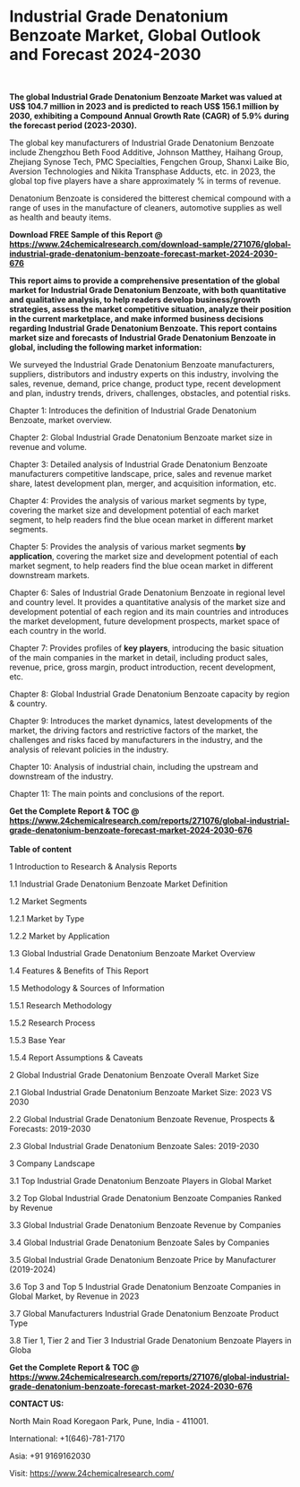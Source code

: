 <h1>Industrial Grade Denatonium Benzoate Market, Global Outlook and Forecast 2024-2030</h1><br/><p><strong>The global Industrial Grade Denatonium Benzoate Market was valued at US$ 104.7 million in 2023 and is predicted to reach US$ 156.1 million by 2030, exhibiting a Compound Annual Growth Rate (<strong>CAGR</strong>) of 5.9% during the forecast period (2023-2030).</strong></p><p>The global key manufacturers of Industrial Grade Denatonium Benzoate include Zhengzhou Beth Food Additive, Johnson Matthey, Haihang Group, Zhejiang Synose Tech, PMC Specialties, Fengchen Group, Shanxi Laike Bio, Aversion Technologies and Nikita Transphase Adducts, etc. in 2023, the global top five players have a share approximately % in terms of revenue.</p><p>Denatonium Benzoate is considered the bitterest chemical compound with a range of uses in the manufacture of cleaners, automotive supplies as well as health and beauty items.</p><div><b>Download FREE Sample of this Report @ <a href="https://www.24chemicalresearch.com/download-sample/271076/global-industrial-grade-denatonium-benzoate-forecast-market-2024-2030-676">https://www.24chemicalresearch.com/download-sample/271076/global-industrial-grade-denatonium-benzoate-forecast-market-2024-2030-676</a></b></div><p><strong>This report aims to provide a comprehensive presentation of the global market for Industrial Grade Denatonium Benzoate, with both quantitative and qualitative analysis, to help readers develop business/growth strategies, assess the market competitive situation, analyze their position in the current marketplace, and make informed business decisions regarding Industrial Grade Denatonium Benzoate. This report contains market size and forecasts of Industrial Grade Denatonium Benzoate in global, including the following market information:</strong></p><p>We surveyed the Industrial Grade Denatonium Benzoate manufacturers, suppliers, distributors and industry experts on this industry, involving the sales, revenue, demand, price change, product type, recent development and plan, industry trends, drivers, challenges, obstacles, and potential risks.</p><p>Chapter 1: Introduces the definition of Industrial Grade Denatonium Benzoate, market overview.</p><p>Chapter 2: Global Industrial Grade Denatonium Benzoate market size in revenue and volume.</p><p>Chapter 3: Detailed analysis of Industrial Grade Denatonium Benzoate manufacturers competitive landscape, price, sales and revenue market share, latest development plan, merger, and acquisition information, etc.</p><p>Chapter 4: Provides the analysis of various market segments by type, covering the market size and development potential of each market segment, to help readers find the blue ocean market in different market segments.</p><p>Chapter 5: Provides the analysis of various market segments <strong>by application</strong>, covering the market size and development potential of each market segment, to help readers find the blue ocean market in different downstream markets.</p><p>Chapter 6: Sales of Industrial Grade Denatonium Benzoate in regional level and country level. It provides a quantitative analysis of the market size and development potential of each region and its main countries and introduces the market development, future development prospects, market space of each country in the world.</p><p>Chapter 7: Provides profiles of <strong>key players</strong>, introducing the basic situation of the main companies in the market in detail, including product sales, revenue, price, gross margin, product introduction, recent development, etc.</p><p>Chapter 8: Global Industrial Grade Denatonium Benzoate capacity by region & country.</p><p>Chapter 9: Introduces the market dynamics, latest developments of the market, the driving factors and restrictive factors of the market, the challenges and risks faced by manufacturers in the industry, and the analysis of relevant policies in the industry.</p><p>Chapter 10: Analysis of industrial chain, including the upstream and downstream of the industry.</p><p>Chapter 11: The main points and conclusions of the report.</p><div><b>Get the Complete Report & TOC @ <a href="https://www.24chemicalresearch.com/reports/271076/global-industrial-grade-denatonium-benzoate-forecast-market-2024-2030-676">https://www.24chemicalresearch.com/reports/271076/global-industrial-grade-denatonium-benzoate-forecast-market-2024-2030-676</a></b></div><br><b>Table of content</b><p>1 Introduction to Research & Analysis Reports<br />
 
  1.1 Industrial Grade Denatonium Benzoate Market Definition<br />
 
  1.2 Market Segments<br />
 
  1.2.1 Market by Type<br />
 
  1.2.2 Market by Application<br />
 
  1.3 Global Industrial Grade Denatonium Benzoate Market Overview<br />
 
  1.4 Features & Benefits of This Report<br />
 
  1.5 Methodology & Sources of Information<br />
 
  1.5.1 Research Methodology<br />
 
  1.5.2 Research Process<br />
 
  1.5.3 Base Year<br />
 
  1.5.4 Report Assumptions & Caveats<br />
 
 2 Global Industrial Grade Denatonium Benzoate Overall Market Size<br />
 
  2.1 Global Industrial Grade Denatonium Benzoate Market Size: 2023 VS 2030<br />
 
  2.2 Global Industrial Grade Denatonium Benzoate Revenue, Prospects & Forecasts: 2019-2030<br />
 
  2.3 Global Industrial Grade Denatonium Benzoate Sales: 2019-2030<br />
 
 3 Company Landscape<br />
 
  3.1 Top Industrial Grade Denatonium Benzoate Players in Global Market<br />
 
  3.2 Top Global Industrial Grade Denatonium Benzoate Companies Ranked by Revenue<br />
 
  3.3 Global Industrial Grade Denatonium Benzoate Revenue by Companies<br />
 
  3.4 Global Industrial Grade Denatonium Benzoate Sales by Companies<br />
 
  3.5 Global Industrial Grade Denatonium Benzoate Price by Manufacturer (2019-2024)<br />
 
  3.6 Top 3 and Top 5 Industrial Grade Denatonium Benzoate Companies in Global Market, by Revenue in 2023<br />
 
  3.7 Global Manufacturers Industrial Grade Denatonium Benzoate Product Type<br />
 
  3.8 Tier 1, Tier 2 and Tier 3 Industrial Grade Denatonium Benzoate Players in Globa<br><div><b>Get the Complete Report & TOC @ <a href="https://www.24chemicalresearch.com/reports/271076/global-industrial-grade-denatonium-benzoate-forecast-market-2024-2030-676">https://www.24chemicalresearch.com/reports/271076/global-industrial-grade-denatonium-benzoate-forecast-market-2024-2030-676</a></b></div></p>
 
 <b>CONTACT US:</b><br>
 
 North Main Road Koregaon Park, Pune, India - 411001.<br/>
 
 International: +1(646)-781-7170<br/>
 
 Asia: +91 9169162030<br/>
 
 Visit: <a href="https://www.24chemicalresearch.com/">https://www.24chemicalresearch.com/</a>
 
 <br>